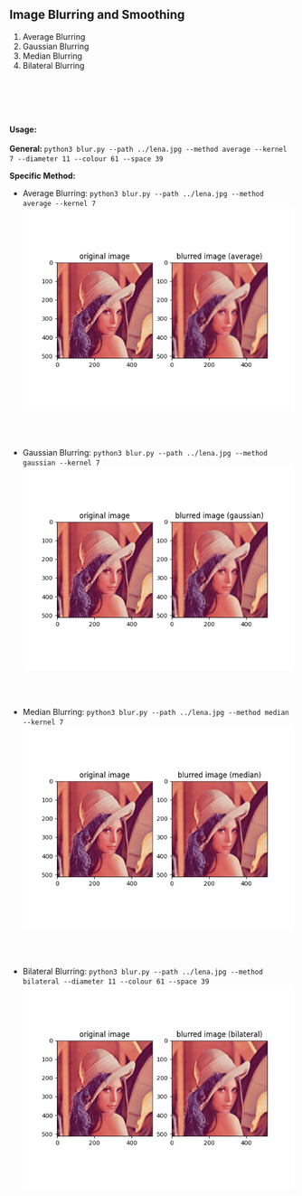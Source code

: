 <h2> Image Blurring and Smoothing </h2>

1. Average Blurring
2. Gaussian Blurring
3. Median Blurring
4. Bilateral Blurring


<br><br><br><br>

<b> Usage: </b>
<br><br>
<b> General: </b> ```python3 blur.py --path ../lena.jpg --method average --kernel 7 --diameter 11 --colour 61 --space 39```


<b> Specific Method: </b>
- Average Blurring: ```python3 blur.py --path ../lena.jpg --method average --kernel 7``` <br>
![alt text](https://github.com/rohan1198/Computer-Vision-Projects/blob/main/04_image_blurring/assets/avg_blur.png)


<br><br>
- Gaussian Blurring: ```python3 blur.py --path ../lena.jpg --method gaussian --kernel 7``` <br>
![alt text](https://github.com/rohan1198/Computer-Vision-Projects/blob/main/04_image_blurring/assets/gaus_blur.png)


<br><br>
- Median Blurring: ```python3 blur.py --path ../lena.jpg --method median --kernel 7``` <br>
![alt text](https://github.com/rohan1198/Computer-Vision-Projects/blob/main/04_image_blurring/assets/med_blur.png)


<br><br>
- Bilateral Blurring: ```python3 blur.py --path ../lena.jpg --method bilateral --diameter 11 --colour 61 --space 39``` <br>
![alt text](https://github.com/rohan1198/Computer-Vision-Projects/blob/main/04_image_blurring/assets/bil_blur.png)
